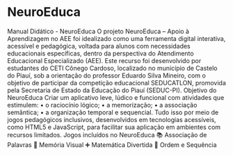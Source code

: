 # NeuroEduca
 
Manual Didático - NeuroEduca
O projeto NeuroEduca – Apoio à Aprendizagem no AEE foi idealizado como uma ferramenta digital interativa, acessível e pedagógica, voltada para alunos com necessidades educacionais específicas, dentro da perspectiva do Atendimento Educacional Especializado (AEE).
Este recurso foi desenvolvido por estudantes do CETI Cônego Cardoso, localizado no município de Castelo do Piauí, sob a orientação do professor Eduardo Silva Mineiro, com o objetivo de participar da competição educacional SEDUCATLON, promovida pela Secretaria de Estado da Educação do Piauí (SEDUC-PI).
Objetivo do NeuroEduca
Criar um aplicativo leve, lúdico e funcional com atividades que estimulem:
•	o raciocínio lógico;
•	a memorização;
•	a associação semântica;
•	a organização temporal e sequencial.
Tudo isso por meio de jogos pedagógicos inclusivos, desenvolvidos em tecnologias acessíveis, como HTML5 e JavaScript, para facilitar sua aplicação em ambientes com recursos limitados.
Jogos incluídos no NeuroEduca
📚 Associação de Palavras
🧠 Memória Visual
➕ Matemática Divertida
🔢 Ordem e Sequência

